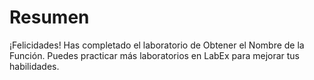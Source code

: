 # Resumen

¡Felicidades! Has completado el laboratorio de Obtener el Nombre de la Función. Puedes practicar más laboratorios en LabEx para mejorar tus habilidades.
